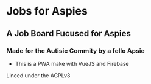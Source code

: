 # Jobs for Aspies


## A Job Board Fucused for Aspies


### Made for the Autisic Commity by a fello Apsie


- This is a PWA make with VueJS and Firebase

Linced under the AGPLv3
